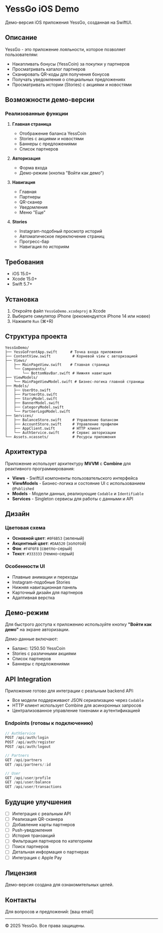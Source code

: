 # YessGo iOS Demo

Демо-версия iOS приложения YessGo, созданная на SwiftUI.

## Описание

YessGo - это приложение лояльности, которое позволяет пользователям:
- Накапливать бонусы (YessCoin) за покупки у партнеров
- Просматривать каталог партнеров
- Сканировать QR-коды для получения бонусов
- Получать уведомления о специальных предложениях
- Просматривать истории (Stories) с акциями и новостями

## Возможности демо-версии

### Реализованные функции

1. **Главная страница**
   - Отображение баланса YessCoin
   - Stories с акциями и новостями
   - Баннеры с предложениями
   - Список партнеров

2. **Авторизация**
   - Форма входа
   - Демо-режим (кнопка "Войти как демо")

3. **Навигация**
   - Главная
   - Партнеры
   - QR-сканер
   - Уведомления
   - Меню "Еще"

4. **Stories**
   - Instagram-подобный просмотр историй
   - Автоматическое переключение страниц
   - Прогресс-бар
   - Навигация по историям

## Требования

- iOS 15.0+
- Xcode 15.0+
- Swift 5.7+

## Установка

1. Откройте файл `YessGoDemo.xcodeproj` в Xcode
2. Выберите симулятор iPhone (рекомендуется iPhone 14 или новее)
3. Нажмите `Run` (⌘+R)

## Структура проекта

```
YessGoDemo/
├── YessGoFrontApp.swift      # Точка входа приложения
├── ContentView.swift          # Корневой view с авторизацией
├── Views/
│   ├── MainPageView.swift    # Главная страница
│   └── Components/
│       └── BottomNavBar.swift # Нижняя навигация
├── ViewModels/
│   └── MainPageViewModel.swift # Бизнес-логика главной страницы
├── Models/
│   ├── UserDto.swift
│   ├── PartnerDto.swift
│   ├── StoryModel.swift
│   ├── BannerModel.swift
│   ├── CategoryModel.swift
│   └── PartnerLogoModel.swift
├── Services/
│   ├── BalanceStore.swift     # Управление балансом
│   ├── AccountStore.swift     # Управление профилем
│   ├── AppClient.swift        # HTTP клиент
│   └── AuthService.swift      # Сервис авторизации
└── Assets.xcassets/           # Ресурсы приложения
```

## Архитектура

Приложение использует архитектуру **MVVM** с **Combine** для реактивного программирования:

- **Views** - SwiftUI компоненты пользовательского интерфейса
- **ViewModels** - Бизнес-логика и состояние UI с использованием `@Published`
- **Models** - Модели данных, реализующие `Codable` и `Identifiable`
- **Services** - Singleton сервисы для работы с данными и API

## Дизайн

### Цветовая схема

- **Основной цвет**: `#0F6B53` (зеленый)
- **Акцентный цвет**: `#DAA520` (золотой)
- **Фон**: `#F4F6F8` (светло-серый)
- **Текст**: `#333333` (темно-серый)

### Особенности UI

- Плавные анимации и переходы
- Instagram-подобные Stories
- Нижняя навигационная панель
- Карточный дизайн для партнеров
- Адаптивная верстка

## Демо-режим

Для быстрого доступа к приложению используйте кнопку **"Войти как демо"** на экране авторизации.

Демо-данные включают:
- Баланс: 1250.50 YessCoin
- Stories с различными акциями
- Список партнеров
- Баннеры с предложениями

## API Integration

Приложение готово для интеграции с реальным backend API:

- Все модели поддерживают JSON сериализацию через `Codable`
- HTTP клиент использует Combine для асинхронных запросов
- Централизованное управление токенами и аутентификацией

### Endpoints (готовы к подключению)

```swift
// AuthService
POST /api/auth/login
POST /api/auth/register
POST /api/auth/logout

// Partners
GET /api/partners
GET /api/partners/:id

// User
GET /api/user/profile
GET /api/user/balance
GET /api/user/transactions
```

## Будущие улучшения

- [ ] Интеграция с реальным API
- [ ] Реализация QR-сканера
- [ ] Добавление карты партнеров
- [ ] Push-уведомления
- [ ] История транзакций
- [ ] Фильтрация партнеров по категориям
- [ ] Поиск партнеров
- [ ] Детальная информация о партнерах
- [ ] Интеграция с Apple Pay

## Лицензия

Демо-версия создана для ознакомительных целей.

## Контакты

Для вопросов и предложений: [ваш email]

---

© 2025 YessGo. Все права защищены.
